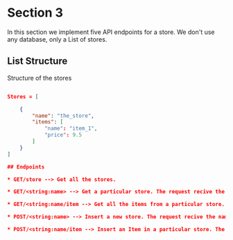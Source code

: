 # Section 3

In this section we implement five API endpoints for a store. We don't use any database, only a List of stores.

## List Structure

Structure of the stores

``` json

Stores = [

	{
		"name": "the_store",
		"items": [
			"name": "item_1",
			"price": 9.5		
		]
	}
]

## Endpoints 

* GET/store --> Get all the stores. 

* GET/<string:name> --> Get a particular store. The request recive the name as a parameter.

* GET/<string:name/item --> Get all the items from a particular store. The request recive the name as a parameter.

* POST/<string:name> --> Insert a new store. The request recive the name as a parameter.

* POST/<string:name/item --> Insert an Item in a particular store. The request recive the name_store, name_item and the price of the item. 
